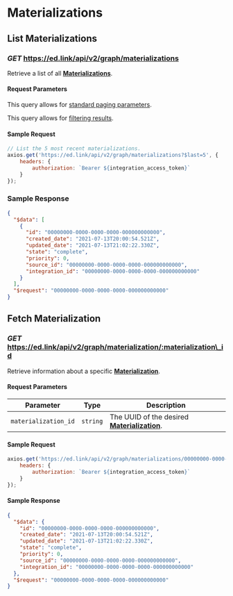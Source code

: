 # Materializations

## List Materializations

### *GET* https://ed.link/api/v2/graph/materializations

Retrieve a list of all **[Materializations](../models/internal/materialization)**.

#### Request Parameters

This query allows for [standard paging parameters](../../../guides/v2.0/paginated-requests).

This query allows for [filtering results](../../../guides/v2.0/filtering-results).

#### Sample Request

```javascript
// List the 5 most recent materializations.
axios.get('https://ed.link/api/v2/graph/materializations?$last=5', {
	headers: {
		authorization: `Bearer ${integration_access_token}`
	}
});
```

### Sample Response

```json
{
  "$data": [
    {
      "id": "00000000-0000-0000-0000-000000000000",
      "created_date": "2021-07-13T20:00:54.521Z",
      "updated_date": "2021-07-13T21:02:22.330Z",
      "state": "complete",
      "priority": 0,
      "source_id": "00000000-0000-0000-0000-000000000000",
      "integration_id": "00000000-0000-0000-0000-000000000000"
    }
  ],
  "$request": "00000000-0000-0000-0000-000000000000"
}
```

## Fetch Materialization

### *GET* https://ed.link/api/v2/graph/materialization/:materialization\_id

Retrieve information about a specific **[Materialization](../models/internal/materialization)**.

#### Request Parameters

| Parameter | Type | Description |
|---|---|---|
| `materialization_id` | `string` | The UUID of the desired **[Materialization](../models/internal/materialization)**. |

#### Sample Request

```javascript
axios.get('https://ed.link/api/v2/graph/materializations/00000000-0000-0000-0000-000000000000', {
	headers: {
		authorization: `Bearer ${integration_access_token}`
	}
});
```

#### Sample Response

```json
{
  "$data": {
    "id": "00000000-0000-0000-0000-000000000000",
    "created_date": "2021-07-13T20:00:54.521Z",
    "updated_date": "2021-07-13T21:02:22.330Z",
    "state": "complete",
    "priority": 0,
    "source_id": "00000000-0000-0000-0000-000000000000",
    "integration_id": "00000000-0000-0000-0000-000000000000"
  },
  "$request": "00000000-0000-0000-0000-000000000000"
}
```

